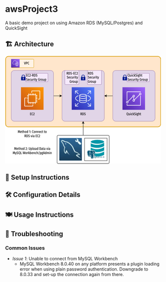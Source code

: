 # awsProject3
A basic demo project on using Amazon RDS (MySQL/Postgres) and QuickSight

## 🏗️ Architecture
![diagram](awsProject3.drawio.png)


## 🧱 Setup Instructions

## 🛠️ Configuration Details

## 🍽️ Usage Instructions

## 🚨 Troubleshooting
### Common Issues
- *Issue 1*: Unable to connect from MySQL Workbench
  - MySQL Workbench 8.0.40 on any platform presents a plugin loading error when using plain password authentication. Downgrade to 8.0.33 and set-up the connection again from there.

